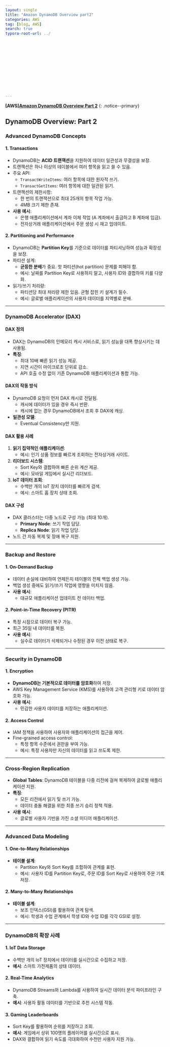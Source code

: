 ```yaml
---
layout: single
title: "Amazon DynamoDB Overview part2"
categories: AWS
tag: [blog, AWS]
search: true
typora-root-url: ../













---
```




**[**AWS**]**[**Amazon DynamoDB Overview Part 2**](https://park-chanyeong.github.io)
{: .notice--primary}



## DynamoDB Overview: Part 2 

### Advanced DynamoDB Concepts

#### 1. **Transactions**
- DynamoDB는 **ACID 트랜잭션**을 지원하여 데이터 일관성과 무결성을 보장.
- 트랜잭션은 하나 이상의 테이블에서 여러 항목을 읽고 쓸 수 있음.
- 주요 API:
  - `TransactWriteItems`: 여러 항목에 대한 원자적 쓰기.
  - `TransactGetItems`: 여러 항목에 대한 일관된 읽기.
- 트랜잭션의 제한사항:
  - 한 번의 트랜잭션으로 최대 25개의 항목 작업 가능.
  - 4MB 크기 제한 존재.
- **사용 예시**:
  - 은행 애플리케이션에서 계좌 이체 작업 (A 계좌에서 출금하고 B 계좌에 입금).
  - 전자상거래 애플리케이션에서 주문 생성 시 재고 업데이트.

#### 2. **Partitioning and Performance**
- DynamoDB는 **Partition Key**를 기준으로 데이터를 파티셔닝하여 성능과 확장성을 보장.
- 파티션 설계:
  - **균등한 분배**가 중요. 핫 파티션(hot partition) 문제를 피해야 함.
  - 예시: 날짜를 Partition Key로 사용하지 말고, 사용자 ID와 결합하여 키를 다양화.
- 읽기/쓰기 처리량:
  - 파티션당 최대 처리량 제한 있음. 균형 잡힌 키 설계가 필수.
  - 예시: 글로벌 애플리케이션의 사용자 데이터를 지역별로 분배.

---

### DynamoDB Accelerator (DAX)

#### DAX 정의
- DAX는 DynamoDB의 인메모리 캐시 서비스로, 읽기 성능을 대폭 향상시키는 데 사용됨.
- **특징**:
  - 최대 10배 빠른 읽기 성능 제공.
  - 지연 시간이 마이크로초 단위로 감소.
  - API 호출 수정 없이 기존 DynamoDB 애플리케이션과 통합 가능.

#### DAX의 작동 방식
- DynamoDB 요청이 먼저 DAX 캐시로 전달됨.
  - 캐시에 데이터가 있을 경우 즉시 반환.
  - 캐시에 없는 경우 DynamoDB에서 조회 후 DAX에 캐싱.
- **일관성 모델**:
  - Eventual Consistency만 지원.

#### DAX 활용 사례
1. **읽기 집약적인 애플리케이션**:
   - 예시: 인기 상품 정보를 빠르게 조회하는 전자상거래 사이트.
2. **리더보드 시스템**:
   - Sort Key와 결합하여 빠른 순위 계산 제공.
   - 예시: 모바일 게임에서 실시간 리더보드.
3. **IoT 데이터 조회**:
   - 수백만 개의 IoT 장치 데이터를 빠르게 검색.
   - 예시: 스마트 홈 장치 상태 조회.

#### DAX 구성
- DAX 클러스터는 다중 노드로 구성 가능 (최대 10개).
  - **Primary Node**: 쓰기 작업 담당.
  - **Replica Node**: 읽기 작업 담당.
- 노드 간 자동 복제 및 장애 복구 지원.

---

### Backup and Restore

#### 1. **On-Demand Backup**
- 데이터 손실에 대비하여 언제든지 테이블의 전체 백업 생성 가능.
- 백업 생성 중에도 읽기/쓰기 작업에 영향을 미치지 않음.
- **사용 예시**:
  - 대규모 애플리케이션 업데이트 전 데이터 백업.

#### 2. **Point-in-Time Recovery (PITR)**
- 특정 시점으로 데이터 복구 가능.
- 최근 35일 내 데이터를 복원.
- **사용 예시**:
  - 실수로 데이터가 삭제되거나 수정된 경우 이전 상태로 복구.

---

### Security in DynamoDB

#### 1. **Encryption**
- **DynamoDB는 기본적으로 데이터를 암호화**하여 저장.
- AWS Key Management Service (KMS)를 사용하여 고객 관리형 키로 데이터 암호화 가능.
- **사용 예시**:
  - 민감한 사용자 데이터를 저장하는 애플리케이션.

#### 2. **Access Control**
- IAM 정책을 사용하여 사용자와 애플리케이션의 접근을 제어.
- Fine-grained access control:
  - 특정 항목 수준에서 권한을 부여 가능.
  - 예시: 특정 사용자만 자신의 데이터를 읽고 쓰도록 제한.

---

### Cross-Region Replication

- **Global Tables**: DynamoDB 테이블을 다중 리전에 걸쳐 복제하여 글로벌 애플리케이션 지원.
- **특징**:
  - 모든 리전에서 읽기 및 쓰기 가능.
  - 데이터 충돌 해결을 위한 최종 쓰기 승리 정책 적용.
- **사용 예시**:
  - 글로벌 사용자 기반을 가진 소셜 미디어 애플리케이션.

---

### Advanced Data Modeling

#### 1. **One-to-Many Relationships**
- **테이블 설계**:
  - Partition Key와 Sort Key를 조합하여 관계를 표현.
  - 예시: 사용자 ID를 Partition Key로, 주문 ID를 Sort Key로 사용하여 주문 기록 저장.

#### 2. **Many-to-Many Relationships**
- **테이블 설계**:
  - 보조 인덱스(GSI)를 활용하여 관계 탐색.
  - 예시: 학생과 수업 관계에서 학생 ID와 수업 ID를 각각 GSI로 설정.

---

### DynamoDB의 확장 사례

#### 1. **IoT Data Storage**
- 수백만 개의 IoT 장치에서 데이터를 실시간으로 수집하고 저장.
- **예시**: 스마트 가전제품의 상태 데이터.

#### 2. **Real-Time Analytics**
- DynamoDB Streams와 Lambda를 사용하여 실시간 데이터 분석 파이프라인 구축.
- **예시**: 사용자 활동 데이터를 기반으로 추천 시스템 작동.

#### 3. **Gaming Leaderboards**
- Sort Key를 활용하여 순위를 저장하고 조회.
- **예시**: 게임에서 상위 100명의 플레이어를 실시간으로 표시.
- DAX와 결합하여 읽기 속도를 극대화하여 수천만 사용자 지원 가능.